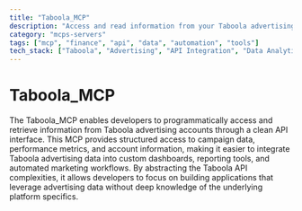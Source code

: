 ```yaml
---
title: "Taboola_MCP"
description: "Access and read information from your Taboola advertising account through a structured API interface."
category: "mcps-servers"
tags: ["mcp", "finance", "api", "data", "automation", "tools"]
tech_stack: ["Taboola", "Advertising", "API Integration", "Data Analytics", "Marketing Automation"]
---
```


# Taboola_MCP

The Taboola_MCP enables developers to programmatically access and retrieve information from Taboola advertising accounts through a clean API interface. This MCP provides structured access to campaign data, performance metrics, and account information, making it easier to integrate Taboola advertising data into custom dashboards, reporting tools, and automated marketing workflows. By abstracting the Taboola API complexities, it allows developers to focus on building applications that leverage advertising data without deep knowledge of the underlying platform specifics.
